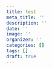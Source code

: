 ```yaml
---
title: test
meta_title: ''
description: ''
date: ''
image: ''
organizer: ''
categories: []
tags: []
draft: true
---
```

